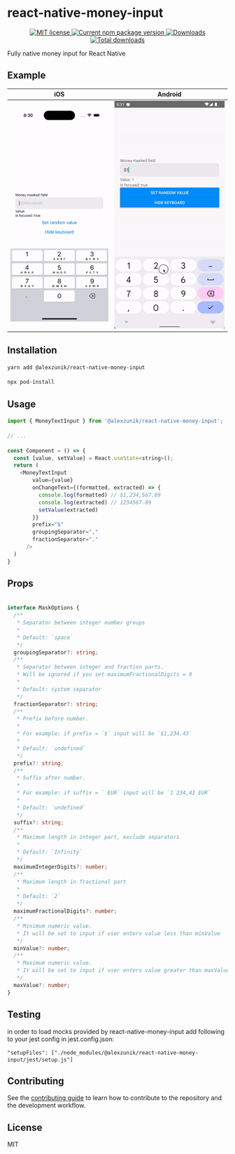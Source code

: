 # react-native-money-input

<p align="center">
  <a href="https://opensource.org/licenses/MIT">
    <img src="https://img.shields.io/badge/license-MIT-blue.svg" alt="MIT license" />
  </a>
  <a href="https://npmjs.org/package/@alexzunik/react-native-money-input">
    <img src="http://img.shields.io/npm/v/@alexzunik/react-native-money-input.svg" alt="Current npm package version" />
  </a>
  <a href="https://npmjs.org/package/@alexzunik/react-native-money-input">
    <img src="http://img.shields.io/npm/dm/@alexzunik/react-native-money-input.svg" alt="Downloads" />
  </a>
  <a href="https://npmjs.org/package/@alexzunik/react-native-money-input">
    <img src="http://img.shields.io/npm/dt/@alexzunik/react-native-money-input.svg?label=total%20downloads" alt="Total downloads" />
  </a>
</p>

Fully native money input for React Native

## Example

|iOS|Android|
|-|-|
| ![iOS Demo](https://raw.githubusercontent.com/AleksandrNikolaevich/react-native-money-input/master/assets/ios.gif) | ![Android Demo](https://raw.githubusercontent.com/AleksandrNikolaevich/react-native-money-input/master/assets/android.gif) |




## Installation

```sh
yarn add @alexzunik/react-native-money-input

npx pod-install
```

## Usage

```js
import { MoneyTextInput } from '@alexzunik/react-native-money-input';

// ...

const Component = () => {
  const [value, setValue] = React.useState<string>();
  return (
    <MoneyTextInput
        value={value}
        onChangeText={(formatted, extracted) => {
          console.log(formatted) // $1,234,567.89
          console.log(extracted) // 1234567.89
          setValue(extracted)
        }}
        prefix="$"
        groupingSeparator=","
        fractionSeparator="."
      />
  )
}
```


## Props

```ts

interface MaskOptions {
  /**
   * Separator between integer number groups
   *
   * Default: `space`
   */
  groupingSeparator?: string;
  /**
   * Separator between integer and fraction parts.
   * Will be ignored if you set maximumFractionalDigits = 0
   *
   * Default: system separator
   */
  fractionSeparator?: string;
  /**
   * Prefix before number.
   *
   * For example: if prefix = `$` input will be `$1,234.43`
   *
   * Default: `undefined`
   */
  prefix?: string;
  /**
   * Suffix after number.
   *
   * For example: if suffix = ` EUR` input will be `1 234,43 EUR`
   *
   * Default: `undefined`
   */
  suffix?: string;
  /**
   * Maximum length in integer part, exclude separators
   *
   * Default: `Infinity`
   */
  maximumIntegerDigits?: number;
  /**
   * Maximum length in fractional part
   *
   * Default: `2`
   */
  maximumFractionalDigits?: number;
  /**
   * Minimum numeric value.
   * It will be set to input if user enters value less than minValue
   */
  minValue?: number;
  /**
   * Maximum numeric value.
   * It will be set to input if user enters value greater than maxValue
   */
  maxValue?: number;
}
```

## Testing

in order to load mocks provided by react-native-money-input add following to your jest config in jest.config.json:

```
"setupFiles": ["./node_modules/@alexzunik/react-native-money-input/jest/setup.js"]
```

## Contributing

See the [contributing guide](CONTRIBUTING.md) to learn how to contribute to the repository and the development workflow.

## License

MIT
